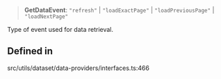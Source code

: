 > **GetDataEvent**: `"refresh"` \| `"loadExactPage"` \| `"loadPreviousPage"` \| `"loadNextPage"`

Type of event used for data retrieval.

## Defined in

src/utils/dataset/data-providers/interfaces.ts:466

